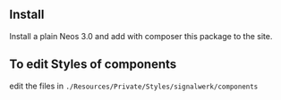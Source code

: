 ## Install
Install a plain Neos 3.0 and add with composer this package to the site.

## To edit Styles of components

edit the files in `./Resources/Private/Styles/signalwerk/components`

